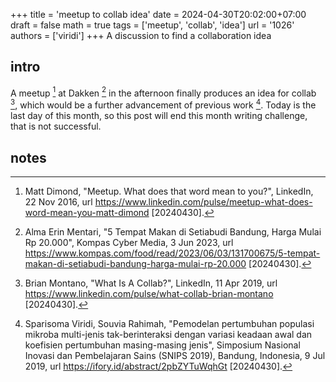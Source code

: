 +++
title = 'meetup to collab idea'
date = 2024-04-30T20:02:00+07:00
draft = false
math = true
tags = ['meetup', 'collab', 'idea']
url = '1026'
authors = ['viridi']
+++
A discussion to find a collaboration idea <!--more-->


## intro
A meetup [^dimond_2016] at Dakken [^mentari_2023] in the afternoon finally produces an idea for collab [^montano_2019], which would be a further advancement of previous work [^viridi_2019]. Today is the last day of this month, so this post will end this month writing challenge, that is not successful.


## notes
[^dimond_2016]: Matt Dimond, "Meetup. What does that word mean to you?", LinkedIn, 22 Nov 2016, url https://www.linkedin.com/pulse/meetup-what-does-word-mean-you-matt-dimond [20240430].
[^mentari_2023]: Alma Erin Mentari, "5 Tempat Makan di Setiabudi Bandung, Harga Mulai Rp 20.000", Kompas Cyber Media, 3 Jun 2023, url https://www.kompas.com/food/read/2023/06/03/131700675/5-tempat-makan-di-setiabudi-bandung-harga-mulai-rp-20.000 [20240430].
[^montano_2019]: Brian Montano, "What Is A Collab?", LinkedIn, 11 Apr 2019, url https://www.linkedin.com/pulse/what-collab-brian-montano [20240430].
[^viridi_2019]: Sparisoma Viridi, Souvia Rahimah, "Pemodelan pertumbuhan populasi mikroba multi-jenis tak-berinteraksi dengan variasi keadaan awal dan koefisien pertumbuhan masing-masing jenis", Simposium Nasional Inovasi dan Pembelajaran Sains (SNIPS 2019), Bandung, Indonesia, 9 Jul 2019, url https://ifory.id/abstract/2pbZYTuWqhGt [20240430].
